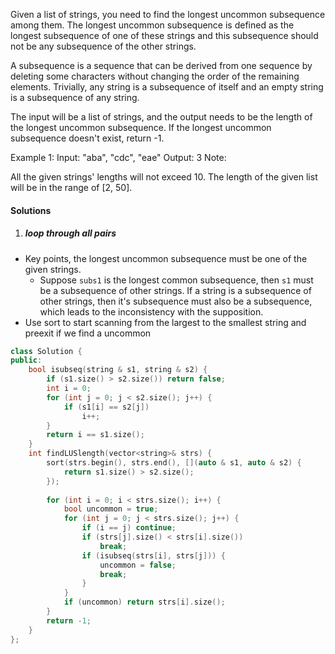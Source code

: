 Given a list of strings, you need to find the longest uncommon subsequence among them. The longest uncommon subsequence is defined as the longest subsequence of one of these strings and this subsequence should not be any subsequence of the other strings.

A subsequence is a sequence that can be derived from one sequence by deleting some characters without changing the order of the remaining elements. Trivially, any string is a subsequence of itself and an empty string is a subsequence of any string.

The input will be a list of strings, and the output needs to be the length of the longest uncommon subsequence. If the longest uncommon subsequence doesn't exist, return -1.

Example 1:
Input: "aba", "cdc", "eae"
Output: 3
Note:

All the given strings' lengths will not exceed 10.
The length of the given list will be in the range of [2, 50].

#### Solutions

1. ##### loop through all pairs

- Key points, the longest uncommon subsequence must be one of the given strings.
    - Suppose `subs1` is the longest common subsequence, then `s1` must be a subsequence of other strings. If a string is a subsequence of other strings, then it's subsequence must also be a subsequence, which leads to the inconsistency with the supposition.
- Use sort to start scanning from the largest to the smallest string and preexit if we find a uncommon

```c++
class Solution {
public:
    bool isubseq(string & s1, string & s2) {
        if (s1.size() > s2.size()) return false;
        int i = 0;
        for (int j = 0; j < s2.size(); j++) {
            if (s1[i] == s2[j])
                i++;
        }
        return i == s1.size();
    }
    int findLUSlength(vector<string>& strs) {
        sort(strs.begin(), strs.end(), [](auto & s1, auto & s2) {
            return s1.size() > s2.size();
        });
        
        for (int i = 0; i < strs.size(); i++) {
            bool uncommon = true;
            for (int j = 0; j < strs.size(); j++) {
                if (i == j) continue;
                if (strs[j].size() < strs[i].size())
                    break;
                if (isubseq(strs[i], strs[j])) {
                    uncommon = false;
                    break;
                }
            }
            if (uncommon) return strs[i].size();
        }
        return -1;
    }
};
```